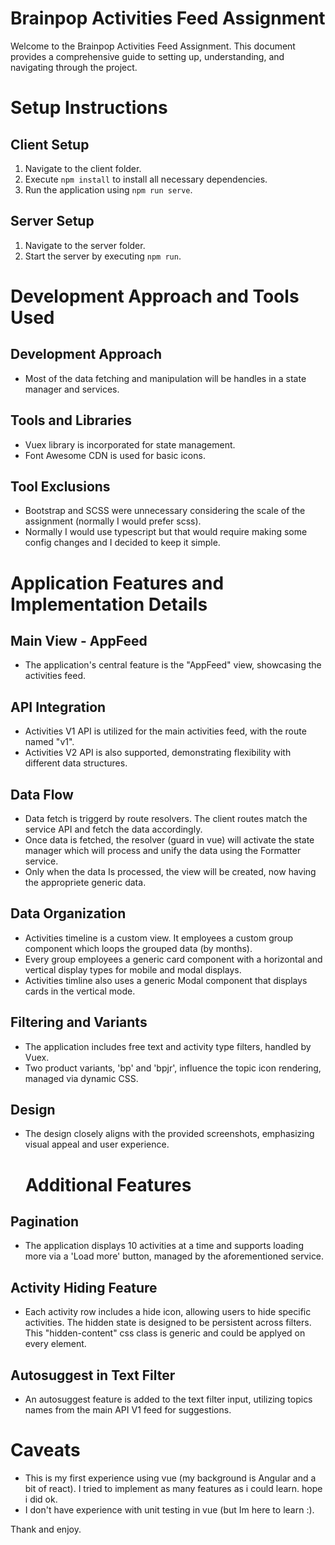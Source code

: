 # Brainpop Activities Feed Assignment

Welcome to the Brainpop Activities Feed Assignment. This document provides a comprehensive guide to setting up,
understanding, and navigating through the project. 

# Setup Instructions

## Client Setup
1. Navigate to the client folder.
2. Execute `npm install` to install all necessary dependencies.
3. Run the application using `npm run serve`.

## Server Setup
1. Navigate to the server folder.
2. Start the server by executing `npm run`.


# Development Approach and Tools Used

## Development Approach
-  Most of the data fetching and manipulation will be handles in a state manager and services.

## Tools and Libraries
- Vuex library is incorporated for state management.
- Font Awesome CDN is used for basic icons.

## Tool Exclusions
- Bootstrap and SCSS were unnecessary considering the scale of the assignment (normally I would prefer scss).
- Normally I would use typescript but that would require making some config changes and I decided to keep it simple.


# Application Features and Implementation Details

## Main View - AppFeed
- The application's central feature is the "AppFeed" view, showcasing the activities feed.

## API Integration
- Activities V1 API is utilized for the main activities feed, with the route named "v1".
- Activities V2 API is also supported, demonstrating flexibility with different data structures.

## Data Flow
- Data fetch is triggerd by route resolvers. The client routes match the service API and fetch the data accordingly.  
- Once data is fetched, the resolver (guard in vue) will activate the state manager which will process and unify the data using the Formatter service.
- Only when the data Is processed, the view will be created, now having the appropriete generic data. 

## Data Organization
- Activities timeline is a custom view. It employees a custom group component which loops the grouped data (by months).
- Every group employees a generic card component with a horizontal and vertical display types for mobile and modal displays.
- Activities timline also uses a generic Modal component that displays cards in the vertical mode.

## Filtering and Variants
- The application includes free text and activity type filters, handled by Vuex.
- Two product variants, 'bp' and 'bpjr', influence the topic icon rendering, managed via dynamic CSS.

## Design
- The design closely aligns with the provided screenshots, emphasizing visual appeal and user experience.

  # Additional Features

## Pagination
- The application displays 10 activities at a time and supports loading more via a 'Load more' button, managed by the aforementioned service.

## Activity Hiding Feature
- Each activity row includes a hide icon, allowing users to hide specific activities. The hidden state is designed to be persistent across filters. This "hidden-content" css class is generic and could be applyed on every element.

## Autosuggest in Text Filter
- An autosuggest feature is added to the text filter input, utilizing topics names from the main API V1 feed for suggestions.


# Caveats
- This is my first experience using vue (my background is Angular and a bit of react). I tried to implement as many features as i could learn. hope i did ok.
- I don't have experience with unit testing in vue (but Im here to learn :).



Thank and enjoy.

